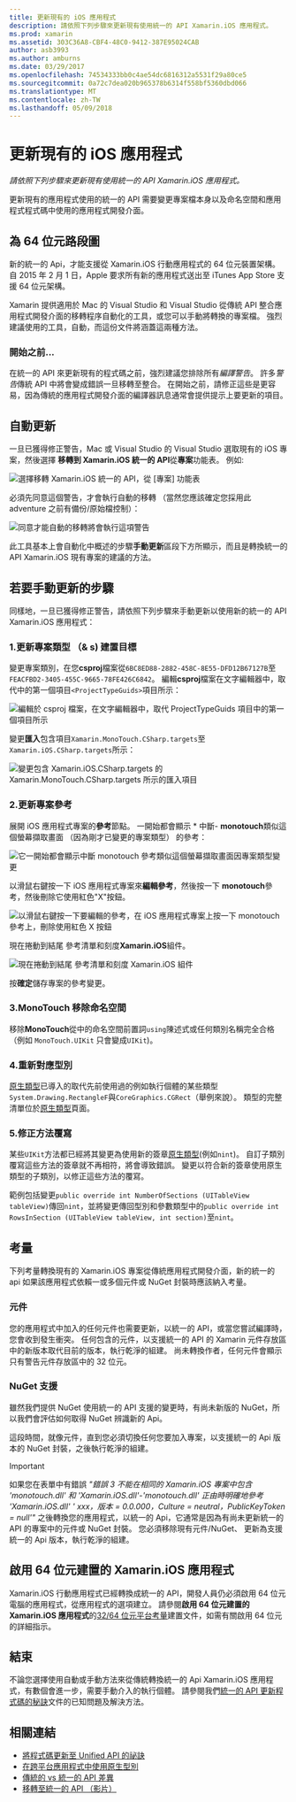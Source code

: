 ```yaml
---
title: 更新現有的 iOS 應用程式
description: 請依照下列步驟來更新現有使用統一的 API Xamarin.iOS 應用程式。
ms.prod: xamarin
ms.assetid: 303C36A8-CBF4-48C0-9412-387E95024CAB
author: asb3993
ms.author: amburns
ms.date: 03/29/2017
ms.openlocfilehash: 74534333bb0c4ae54dc6816312a5531f29a80ce5
ms.sourcegitcommit: 0a72c7dea020b965378b6314f558bf5360dbd066
ms.translationtype: MT
ms.contentlocale: zh-TW
ms.lasthandoff: 05/09/2018
---
```

# <a name="updating-existing-ios-apps"></a>更新現有的 iOS 應用程式

_請依照下列步驟來更新現有使用統一的 API Xamarin.iOS 應用程式。_

更新現有的應用程式使用的統一的 API 需要變更專案檔本身以及命名空間和應用程式程式碼中使用的應用程式開發介面。

## <a name="the-road-to-64-bits"></a>為 64 位元路段圖

新的統一的 Api，才能支援從 Xamarin.iOS 行動應用程式的 64 位元裝置架構。 自 2015 年 2 月 1 日，Apple 要求所有新的應用程式送出至 iTunes App Store 支援 64 位元架構。

Xamarin 提供適用於 Mac 的 Visual Studio 和 Visual Studio 從傳統 API 整合應用程式開發介面的移轉程序自動化的工具，或您可以手動將轉換的專案檔。 強烈建議使用的工具，自動，而這份文件將涵蓋這兩種方法。

### <a name="before-you-start"></a>開始之前...

在統一的 API 來更新現有的程式碼之前，強烈建議您排除所有*編譯警告*。 許多*警告*傳統 API 中將會變成錯誤一旦移轉至整合。 在開始之前，請修正這些是更容易，因為傳統的應用程式開發介面的編譯器訊息通常會提供提示上要更新的項目。

## <a name="automated-updating"></a>自動更新

一旦已獲得修正警告，Mac 或 Visual Studio 的 Visual Studio 選取現有的 iOS 專案，然後選擇 **移轉到 Xamarin.iOS 統一的 API**從**專案**功能表。 例如: 

![](updating-ios-apps-images/beta-tool1.png "選擇移轉 Xamarin.iOS 統一的 API，從 [專案] 功能表")

必須先同意這個警告，才會執行自動的移轉 （當然您應該確定您採用此 adventure 之前有備份/原始檔控制）：

![](updating-ios-apps-images/beta-tool2.png "同意才能自動的移轉將會執行這項警告")

此工具基本上會自動化中概述的步驟**手動更新**區段下方所顯示，而且是轉換統一的 API Xamarin.iOS 現有專案的建議的方法。

## <a name="steps-to-update-manually"></a>若要手動更新的步驟

同樣地，一旦已獲得修正警告，請依照下列步驟來手動更新以使用新的統一的 API Xamarin.iOS 應用程式：

### <a name="1-update-project-type--build-target"></a>1.更新專案類型 （& s) 建置目標

變更專案類別，在您**csproj**檔案從`6BC8ED88-2882-458C-8E55-DFD12B67127B`至`FEACFBD2-3405-455C-9665-78FE426C6842`。 編輯**csproj**檔案在文字編輯器中，取代中的第一個項目`<ProjectTypeGuids>`項目所示：

![](updating-ios-apps-images/csproj.png "編輯於 csproj 檔案，在文字編輯器中，取代 ProjectTypeGuids 項目中的第一個項目所示")

變更**匯入**包含項目`Xamarin.MonoTouch.CSharp.targets`至`Xamarin.iOS.CSharp.targets`所示：

![](updating-ios-apps-images/csproj2.png "變更包含 Xamarin.iOS.CSharp.targets 的 Xamarin.MonoTouch.CSharp.targets 所示的匯入項目")

### <a name="2-update-project-references"></a>2.更新專案參考

展開 iOS 應用程式專案的**參考**節點。 一開始都會顯示 * 中斷- **monotouch**類似這個螢幕擷取畫面 （因為剛才已變更的專案類型） 的參考：

![](updating-ios-apps-images/references.png "它一開始都會顯示中斷 monotouch 參考類似這個螢幕擷取畫面因專案類型變更")

以滑鼠右鍵按一下 iOS 應用程式專案來**編輯參考**，然後按一下  **monotouch**參考，然後刪除它使用紅色"X"按鈕。

![](updating-ios-apps-images/references-delete-monotouch-sml.png "以滑鼠右鍵按一下要編輯的參考，在 iOS 應用程式專案上按一下 monotouch 參考上，刪除使用紅色 X 按鈕")

現在捲動到結尾 參考清單和刻度**Xamarin.iOS**組件。

![](updating-ios-apps-images/references-add-xamarinios-sml.png "現在捲動到結尾 參考清單和刻度 Xamarin.iOS 組件")

按**確定**儲存專案的參考變更。

### <a name="3-remove-monotouch-from-namespaces"></a>3.MonoTouch 移除命名空間

移除**MonoTouch**從中的命名空間前置詞`using`陳述式或任何類別名稱完全合格 （例如 `MonoTouch.UIKit` 只會變成`UIKit`)。

### <a name="4-remap-types"></a>4.重新對應型別

[原生類型](~/cross-platform/macios/nativetypes.md)已導入的取代先前使用過的例如執行個體的某些類型`System.Drawing.RectangleF`與`CoreGraphics.CGRect`（舉例來說）。 類型的完整清單位於[原生類型](~/cross-platform/macios/nativetypes.md)頁面。

### <a name="5-fix-method-overrides"></a>5.修正方法覆寫

某些`UIKit`方法都已經將其變更為使用新的簽章[原生類型](~/cross-platform/macios/nativetypes.md)(例如`nint`)。 自訂子類別覆寫這些方法的簽章就不再相符，將會導致錯誤。 變更以符合新的簽章使用原生類型的子類別，以修正這些方法的覆寫。

範例包括變更`public override int NumberOfSections (UITableView tableView)`傳回`nint`，並將變更傳回型別和參數類型中的`public override int RowsInSection (UITableView tableView, int section)`至`nint`。

## <a name="considerations"></a>考量

下列考量轉換現有的 Xamarin.iOS 專案從傳統應用程式開發介面，新的統一的 api 如果該應用程式依賴一或多個元件或 NuGet 封裝時應該納入考量。

### <a name="components"></a>元件

您的應用程式中加入的任何元件也需要更新，以統一的 API，或當您嘗試編譯時，您會收到發生衝突。 任何包含的元件，以支援統一的 API 的 Xamarin 元件存放區中的新版本取代目前的版本，執行乾淨的組建。 尚未轉換作者，任何元件會顯示只有警告元件存放區中的 32 位元。

### <a name="nuget-support"></a>NuGet 支援

雖然我們提供 NuGet 使用統一的 API 支援的變更時，有尚未新版的 NuGet，所以我們會評估如何取得 NuGet 辨識新的 Api。

這段時間，就像元件，直到您必須切換任何您要加入專案，以支援統一的 Api 版本的 NuGet 封裝，之後執行乾淨的組建。

> [!IMPORTANT]
> 如果您在表單中有錯誤 _"錯誤 3 不能在相同的 Xamarin.iOS 專案中包含 'monotouch.dll' 和 'Xamarin.iOS.dll'-'monotouch.dll' 正由時明確地參考 'Xamarin.iOS.dll' ' xxx，版本 = 0.0.000，Culture = neutral，PublicKeyToken = null'"_ 之後轉換您的應用程式，以統一的 Api，它通常是因為有尚未更新統一的 API 的專案中的元件或 NuGet 封裝。 您必須移除現有元件/NuGet、 更新為支援統一的 Api 版本，執行乾淨的組建。

## <a name="enabling-64-bit-builds-of-xamarinios-apps"></a>啟用 64 位元建置的 Xamarin.iOS 應用程式

Xamarin.iOS 行動應用程式已經轉換成統一的 API，開發人員仍必須啟用 64 位元電腦的應用程式，從應用程式的選項建立。 請參閱**啟用 64 位元建置的 Xamarin.iOS 應用程式**的[32/64 位元平台考量](~/cross-platform/macios/32-and-64/index.md#enable-64)建置文件，如需有關啟用 64 位元的詳細指示。

## <a name="finishing-up"></a>結束

不論您選擇使用自動或手動方法來從傳統轉換統一的 Api Xamarin.iOS 應用程式，有數個會進一步，需要手動介入的執行個體。 請參閱我們[統一的 API 更新程式碼的秘訣](~/cross-platform/macios/unified/updating-tips.md)文件的已知問題及解決方法。

## <a name="related-links"></a>相關連結

- [將程式碼更新至 Unified API 的祕訣](~/cross-platform/macios/unified/updating-tips.md)
- [在跨平台應用程式中使用原生型別](~/cross-platform/macios/native-types-cross-platform.md)
- [傳統的 vs 統一的 API 差異](https://developer.xamarin.com/releases/ios/api_changes/classic-vs-unified-8.6.0/)
- [移轉至統一的 API （影片）](http://university.xamarin.com/lightninglectures/migrating-to-the-unified-api)
